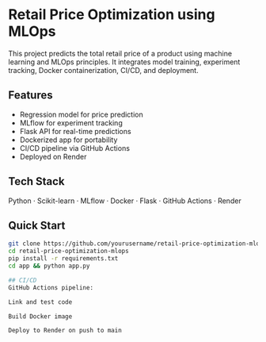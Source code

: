 # Retail Price Optimization using MLOps

This project predicts the total retail price of a product using machine learning and MLOps principles. It integrates model training, experiment tracking, Docker containerization, CI/CD, and deployment.

## Features

- Regression model for price prediction
- MLflow for experiment tracking
- Flask API for real-time predictions
- Dockerized app for portability
- CI/CD pipeline via GitHub Actions
- Deployed on Render

## Tech Stack

Python · Scikit-learn · MLflow · Docker · Flask · GitHub Actions · Render

## Quick Start

```bash
git clone https://github.com/yourusername/retail-price-optimization-mlops.git
cd retail-price-optimization-mlops
pip install -r requirements.txt
cd app && python app.py

## CI/CD
GitHub Actions pipeline:

Link and test code

Build Docker image

Deploy to Render on push to main

